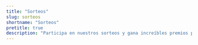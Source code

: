 ```yaml
---
title: "Sorteos"
slug: sorteos
shortname: "Sorteos"
pretitle: true
description: "Participa en nuestros sorteos y gana increíbles premios para tu próximo viaje."
---
```



